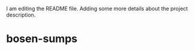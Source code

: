 I am editing the README file. Adding some more details about the project description.
# bosen-sumps
